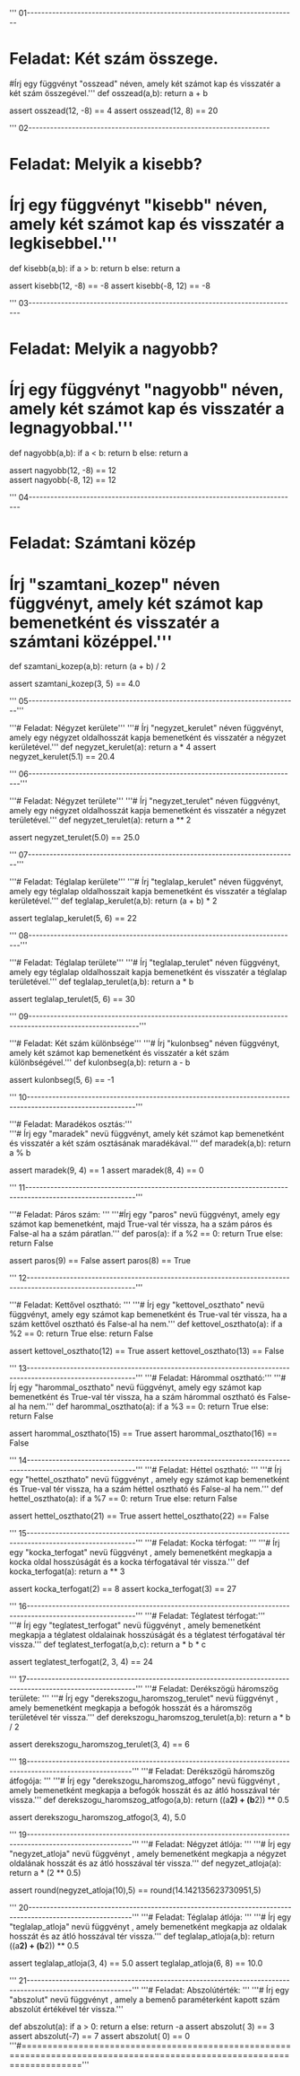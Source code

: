 ''' 01---------------------------------------------------------------------------
# Feladat: Két szám összege.
#Írj egy függvényt "osszead" néven, amely két számot kap és visszatér a két szám összegével.'''
def osszead(a,b):
    return a + b

assert osszead(12, -8) == 4
assert osszead(12,  8) == 20

''' 02-------------------------------------------------------------------
# Feladat: Melyik a kisebb?
# Írj egy függvényt "kisebb" néven, amely két számot kap és visszatér a legkisebbel.'''
def kisebb(a,b):
    if a > b:
        return b
    else:
        return a

assert kisebb(12, -8) == -8
assert kisebb(-8, 12) == -8

''' 03---------------------------------------------------------------------------
# Feladat: Melyik a nagyobb?
# Írj egy függvényt "nagyobb" néven, amely két számot kap és visszatér a legnagyobbal.'''
def nagyobb(a,b):
    if a < b:
        return b
    else:
        return a

assert nagyobb(12, -8) == 12    
assert nagyobb(-8, 12) == 12    

''' 04---------------------------------------------------------------------------
# Feladat: Számtani közép
# Írj "szamtani_kozep" néven függvényt, amely két számot kap bemenetként és visszatér a számtani középpel.'''
def szamtani_kozep(a,b):
    return (a + b)  / 2


assert szamtani_kozep(3, 5) == 4.0


''' 05---------------------------------------------------------------------------'''

'''# Feladat: Négyzet kerülete'''
'''# Írj "negyzet_kerulet" néven függvényt, amely egy négyzet oldalhosszát kapja bemenetként és visszatér a négyzet kerületével.'''
def negyzet_kerulet(a):
    return a * 4
assert negyzet_kerulet(5.1) == 20.4

''' 06---------------------------------------------------------------------------'''

'''# Feladat: Négyzet területe'''
'''# Írj "negyzet_terulet" néven függvényt, amely egy négyzet oldalhosszát kapja bemenetként és visszatér a négyzet területével.'''
def negyzet_terulet(a):
    return a ** 2

assert negyzet_terulet(5.0) == 25.0

''' 07---------------------------------------------------------------------------'''

'''# Feladat: Téglalap kerülete'''
'''# Írj "teglalap_kerulet" néven függvényt, amely egy téglalap oldalhosszait kapja bemenetként és visszatér a téglalap kerületével.'''
def teglalap_kerulet(a,b):
    return (a + b) * 2

assert teglalap_kerulet(5, 6) == 22

''' 08---------------------------------------------------------------------------'''

'''# Feladat: Téglalap területe'''
'''# Írj "teglalap_terulet" néven függvényt, amely egy téglalap oldalhosszait kapja bemenetként és visszatér a téglalap területével.'''
def teglalap_terulet(a,b):
    return a * b

assert teglalap_terulet(5, 6) == 30

''' 09------------------------------------------------------------------------------------------------------------'''

'''# Feladat: Két szám különbsége'''
'''# Írj "kulonbseg" néven függvényt, amely két számot kap bemenetként és visszatér a két szám különbségével.'''
def kulonbseg(a,b):
    return a - b

assert kulonbseg(5, 6) == -1

''' 10------------------------------------------------------------------------------------------------------------'''

'''# Feladat: Maradékos osztás:'''  
'''# Írj egy "maradek" nevü függvényt, amely két számot kap bemenetként és visszatér a két szám osztásának maradékával.'''
def maradek(a,b):
    return a % b

assert maradek(9, 4) == 1
assert maradek(8, 4) == 0

''' 11------------------------------------------------------------------------------------------------------------'''

'''# Feladat: Páros szám:  '''
'''#Írj egy "paros" nevü függvényt, amely egy számot kap bemenetként, majd True-val tér vissza, ha a szám páros és False-al ha a szám páratlan.'''
def paros(a):
    if a %2 == 0:
        return True
    else:
        return False

assert paros(9) == False
assert paros(8) == True

''' 12------------------------------------------------------------------------------------------------------------'''

'''# Feladat: Kettővel osztható:  '''
'''# Írj egy "kettovel_oszthato" nevü függvényt, amely egy számot kap bemenetként és True-val tér vissza, ha a szám kettővel osztható és False-al ha nem.'''
def kettovel_oszthato(a):
    if a %2 == 0:
        return True
    else:
        return False

assert kettovel_oszthato(12) == True
assert kettovel_oszthato(13) == False

''' 13------------------------------------------------------------------------------------------------------------'''
'''# Feladat: Hárommal osztható:'''
'''# Írj egy "harommal_oszthato" nevü függvényt, amely egy számot kap bemenetként és True-val tér vissza, ha a szám hárommal osztható és False-al ha nem.'''
def harommal_oszthato(a):
    if a %3 == 0:
        return True
    else:
        return False

assert harommal_oszthato(15) == True
assert harommal_oszthato(16) == False

''' 14------------------------------------------------------------------------------------------------------------'''
'''# Feladat: Héttel osztható: ''' 
'''# Írj egy "hettel_oszthato" nevü függvényt , amely egy számot kap bemenetként és True-val tér vissza, ha a szám héttel osztható és False-al ha nem.'''
def hettel_oszthato(a):
    if a %7 == 0:
        return True
    else:
        return False

assert hettel_oszthato(21) == True
assert hettel_oszthato(22) == False

''' 15------------------------------------------------------------------------------------------------------------'''
'''# Feladat: Kocka térfogat: ''' 
'''# Írj egy "kocka_terfogat" nevü függvényt , amely bemenetként megkapja a kocka oldal hosszúságát és a kocka térfogatával tér vissza.'''
def kocka_terfogat(a):
    return a ** 3

assert kocka_terfogat(2) == 8
assert kocka_terfogat(3) == 27

''' 16------------------------------------------------------------------------------------------------------------'''
'''# Feladat: Téglatest térfogat:'''  
'''# Írj egy "teglatest_terfogat" nevü függvényt , amely bemenetként megkapja a téglatest oldalainak hosszúságát és a téglatest térfogatával tér vissza.'''
def teglatest_terfogat(a,b,c):
    return a * b * c
    
assert teglatest_terfogat(2, 3, 4) == 24

''' 17------------------------------------------------------------------------------------------------------------'''
'''# Feladat: Derékszögü háromszög területe:  '''
'''# Írj egy "derekszogu_haromszog_terulet" nevü függvényt , amely bemenetként megkapja a befogók hosszát és a háromszög területével tér vissza.'''
def derekszogu_haromszog_terulet(a,b):
    return a * b / 2

assert derekszogu_haromszog_terulet(3, 4) == 6

''' 18-----------------------------------------------------------------------------------------------------------'''
'''# Feladat: Derékszögü háromszög átfogója: '''
'''# Írj egy "derekszogu_haromszog_atfogo" nevü függvényt , amely bemenetként megkapja a befogók hosszát és az átló hosszával tér vissza.'''
def derekszogu_haromszog_atfogo(a,b):
    return ((a**2) + (b**2)) ** 0.5

assert derekszogu_haromszog_atfogo(3, 4), 5.0

''' 19-----------------------------------------------------------------------------------------------------------'''
'''# Feladat: Négyzet átlója:  '''
'''# Írj egy "negyzet_atloja" nevü függvényt , amely bemenetként megkapja a négyzet oldalának hosszát és az átló hosszával tér vissza.'''
def negyzet_atloja(a):
    return a * (2 ** 0.5)
    
assert round(negyzet_atloja(10),5) == round(14.142135623730951,5)

''' 20-----------------------------------------------------------------------------------------------------------'''
'''# Feladat: Téglalap átlója: '''
'''# Írj egy "teglalap_atloja" nevü függvényt , amely bemenetként megkapja az oldalak hosszát és az átló hosszával tér vissza.'''
def teglalap_atloja(a,b):
    return ((a**2) + (b**2)) ** 0.5

assert teglalap_atloja(3, 4) == 5.0
assert teglalap_atloja(6, 8) == 10.0

''' 21-----------------------------------------------------------------------------------------------------------'''
'''# Feladat: Abszolútérték: '''
'''# Írj egy "abszolut" nevü függvényt , amely a bemenő paraméterként kapott szám abszolút értékével tér vissza.'''

def abszolut(a):
    if a > 0:
        return a
    else:
        return -a
assert abszolut( 3) == 3
assert abszolut(-7) == 7
assert abszolut( 0) == 0
'''#========================================================================================================================'''
